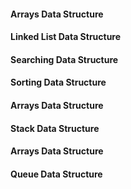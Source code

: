 #### Arrays Data Structure
#### Linked List Data Structure
#### Searching Data Structure
#### Sorting Data Structure
#### Arrays Data Structure
#### Stack Data Structure
#### Arrays Data Structure
#### Queue Data Structure
